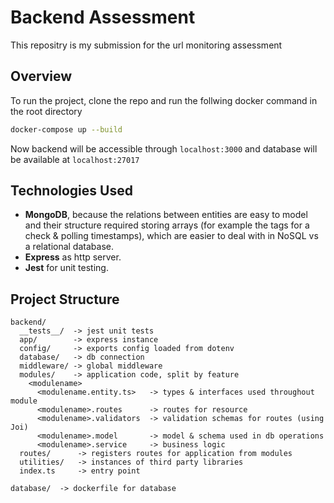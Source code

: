 # Backend Assessment

This repositry is my submission for the url monitoring assessment

## Overview

To run the project, clone the repo and run the follwing docker command in the root directory

```bash
docker-compose up --build
```

Now backend will be accessible through `localhost:3000`
and database will be available at `localhost:27017`

## Technologies Used

- **MongoDB**, because the relations between entities are easy to model
  and their structure required storing arrays (for example the tags for a check & polling timestamps), which are easier to deal with in NoSQL vs a relational database.
- **Express** as http server.
- **Jest** for unit testing.

## Project Structure

```
backend/
  __tests__/  -> jest unit tests
  app/        -> express instance
  config/     -> exports config loaded from dotenv
  database/   -> db connection
  middleware/ -> global middleware
  modules/    -> application code, split by feature
    <modulename>
      <modulename.entity.ts>   -> types & interfaces used throughout module
      <modulename>.routes      -> routes for resource
      <modulename>.validators  -> validation schemas for routes (using Joi)
      <modulename>.model       -> model & schema used in db operations
      <modulename>.service     -> business logic
  routes/      -> registers routes for application from modules
  utilities/   -> instances of third party libraries
  index.ts     -> entry point

database/  -> dockerfile for database

```
